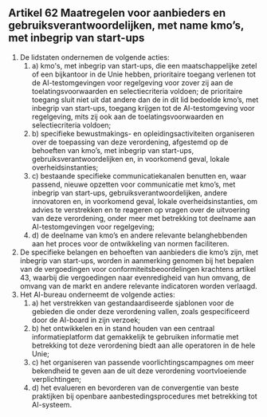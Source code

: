 ## Artikel 62 Maatregelen voor aanbieders en gebruiksverantwoordelijken, met name kmo’s, met inbegrip van start-ups

1. De lidstaten ondernemen de volgende acties:
   1. a) kmo's, met inbegrip van start-ups, die een maatschappelijke zetel of een bijkantoor in de Unie hebben, prioritaire toegang verlenen tot de AI-testomgevingen voor regelgeving voor zover zij aan de toelatingsvoorwaarden en selectiecriteria voldoen; de prioritaire toegang sluit niet uit dat andere dan de in dit lid bedoelde kmo’s, met inbegrip van start-ups, toegang krijgen tot de AI-testomgeving voor regelgeving, mits zij ook aan de toelatingsvoorwaarden en selectiecriteria voldoen;
   2. b) specifieke bewustmakings- en opleidingsactiviteiten organiseren over de toepassing van deze verordening, afgestemd op de behoeften van kmo’s, met inbegrip van start-ups, gebruiksverantwoordelijken en, in voorkomend geval, lokale overheidsinstanties;
   3. c) bestaande specifieke communicatiekanalen benutten en, waar passend, nieuwe opzetten voor communicatie met kmo’s, met inbegrip van start-ups, gebruiksverantwoordelijken, andere innovatoren en, in voorkomend geval, lokale overheidsinstanties, om advies te verstrekken en te reageren op vragen over de uitvoering van deze verordening, onder meer met betrekking tot deelname aan AI-testomgevingen voor regelgeving;
   4. d) de deelname van kmo’s en andere relevante belanghebbenden aan het proces voor de ontwikkeling van normen faciliteren.
2. De specifieke belangen en behoeften van aanbieders die kmo’s zijn, met inbegrip van start-ups, worden in aanmerking genomen bij het bepalen van de vergoedingen voor conformiteitsbeoordelingen krachtens artikel 43, waarbij die vergoedingen naar evenredigheid van hun omvang, de omvang van de markt en andere relevante indicatoren worden verlaagd.
3. Het AI-bureau onderneemt de volgende acties:
   1. a) het verstrekken van gestandaardiseerde sjablonen voor de gebieden die onder deze verordening vallen, zoals gespecificeerd door de AI-board in zijn verzoek;
   2. b) het ontwikkelen en in stand houden van een centraal informatieplatform dat gemakkelijk te gebruiken informatie met betrekking tot deze verordening biedt aan alle operatoren in de hele Unie;
   3. c) het organiseren van passende voorlichtingscampagnes om meer bekendheid te geven aan de uit deze verordening voortvloeiende verplichtingen;
   4. d) het evalueren en bevorderen van de convergentie van beste praktijken bij openbare aanbestedingsprocedures met betrekking tot AI-systeem.
